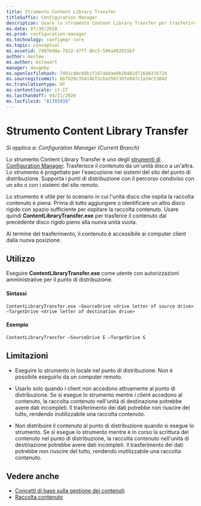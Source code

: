 ```yaml
---
title: Strumento Content Library Transfer
titleSuffix: Configuration Manager
description: Usare lo strumento Content Library Transfer per trasferire il contenuto da un'unità disco a un'altra in un punto di distribuzione di Configuration Manager.
ms.date: 07/30/2018
ms.prod: configuration-manager
ms.technology: configmgr-core
ms.topic: conceptual
ms.assetid: 7d07bd0a-7012-47f7-8bc5-509a402915b7
author: mestew
ms.author: mstewart
manager: dougeby
ms.openlocfilehash: 7401c80c89b1f1674bdae0b20482d7164837b724
ms.sourcegitcommit: bbf820c35414bf2cba356f30fe047c1a34c5384d
ms.translationtype: HT
ms.contentlocale: it-IT
ms.lasthandoff: 04/21/2020
ms.locfileid: "81703439"
---
```

# <a name="content-library-transfer-tool"></a>Strumento Content Library Transfer

*Si applica a: Configuration Manager (Current Branch)*

Lo strumento Content Library Transfer è uno degli [strumenti di Configuration Manager](tools.md). Trasferisce il contenuto da un'unità disco a un'altra. Lo strumento è progettato per l'esecuzione nei sistemi del sito del punto di distribuzione. Supporta i punti di distribuzione con il percorso condiviso con un sito o con i sistemi del sito remoto.  

Lo strumento è utile per lo scenario in cui l'unità disco che ospita la raccolta contenuto è piena. Prima di tutto aggiungere o identificare un altro disco rigido con spazio sufficiente per ospitare la raccolta contenuto. Usare quindi **ContentLibraryTransfer.exe** per trasferire il contenuto dal precedente disco rigido pieno alla nuova unità vuota.
 
Al termine del trasferimento, il contenuto è accessibile ai computer client dalla nuova posizione.



## <a name="usage"></a>Utilizzo 

Eseguire **ContentLibraryTransfer.exe** come utente con autorizzazioni amministrative per il punto di distribuzione. 

#### <a name="syntax"></a>Sintassi 
`ContentLibraryTransfer.exe –SourceDrive <drive letter of source drive> –TargetDrive <drive letter of destination drive>`

#### <a name="example"></a>Esempio
`ContentLibraryTransfer –SourceDrive E –TargetDrive G`



## <a name="limitations"></a>Limitazioni

- Eseguire lo strumento in locale nel punto di distribuzione. Non è possibile eseguirlo da un computer remoto.  

- Usarlo solo quando i client non accedono attivamente al punto di distribuzione. Se si esegue lo strumento mentre i client accedono al contenuto, la raccolta contenuto nell'unità di destinazione potrebbe avere dati incompleti. Il trasferimento dei dati potrebbe non riuscire del tutto, rendendo inutilizzabile una raccolta contenuto.  

- Non distribuire il contenuto al punto di distribuzione quando si esegue lo strumento. Se si esegue lo strumento mentre è in corso la scrittura del contenuto nel punto di distribuzione, la raccolta contenuto nell'unità di destinazione potrebbe avere dati incompleti. Il trasferimento dei dati potrebbe non riuscire del tutto, rendendo inutilizzabile una raccolta contenuto.



## <a name="see-also"></a>Vedere anche

- [Concetti di base sulla gestione dei contenuti](../plan-design/hierarchy/fundamental-concepts-for-content-management.md)
- [Raccolta contenuto](../plan-design/hierarchy/the-content-library.md)
